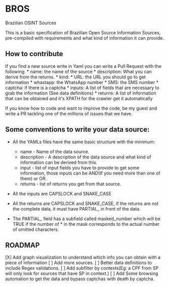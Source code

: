 # BROS
Brazilian OSINT Sources

This is a basic specification of Brazilian Open Source Information Sources, pre-compiled with requirements and what kind of information it can provide.

## How to contribute

If you find a new source write in Yaml you can write a Pull Request with the following:
    * name: the name of the source
    * description: What you can derive from the returns.
    * kind:
        * URL: the URL you should go to get information
        * whastapp: the WhatsApp number
        * SMS: the SMS number
    * captcha: if there is a captcha
    * inputs: A list of fields that are necessary to grab the information (See data definitions)
    * returns: A list of information that can be obtained and it's XPATH for the crawler get it automatically

If you know how to code and want to improve the code, be my guest and write a PR tackling one of the millions of issues that we have.

## Some conventions to write your data source:

* All the YAMLs files have the same basic structure with the minimum: 
    * name - Name of the data source.
    * description - A description of the data source and what kind of information can be derived from this.
    * input - list of input fields you have to provide to get some information, those inputs can be AND(If you need more than one of them) or OR.
    * returns - list of returns you get from that source.

* All the inputs are CAPSLOCK and SNAKE_CASE
* All the returns are CAPSLOCK and SNAKE_CASE, if the returns are not the complete data, it must have PARTIAL_ in front of the data.
* The PARTIAL_ field has a subfield called masked_number which will be TRUE if the number of * in the mask corresponds to the actual number of omitted characters.


## ROADMAP

[X] Add graph visualization to understand which info you can obtain with a piece of information
[ ] Add more sources.
[ ] Better data definitions to include Regex validations.
[ ] Add subfilter by contexts(Eg: a CPF from SP will only look for sources that have SP in context.)
[ ] Add Some browsing automation to get the data and bypass captchas with death by captcha.